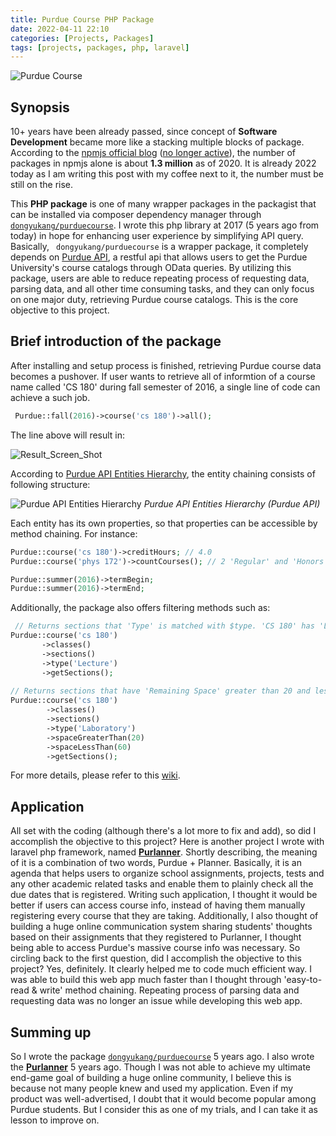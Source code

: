 ```yaml
---
title: Purdue Course PHP Package 
date: 2022-04-11 22:10
categories: [Projects, Packages]
tags: [projects, packages, php, laravel] 
---
```


![Purdue Course](https://camo.githubusercontent.com/d88def7104ee0b634843340685d766e6d7ce9e786cd383b01164b1c67b2685e7/687474703a2f2f692e696d6775722e636f6d2f513735597972722e706e67)

## Synopsis

10+ years have been already passed, since concept of **Software Development** became more like a stacking multiple blocks of package. According to the [npmjs official blog](https://blog.npmjs.org/post/615388323067854848/so-long-and-thanks-for-all-the-packages) (<u>no longer active</u>), the number of packages in npmjs alone is about **1.3 million** as of 2020. It is already 2022 today as I am writing this post with my coffee next to it, the number must be still on the rise.

This **PHP package** is one of many wrapper packages in the packagist that can be installed via composer dependency manager through [```dongyukang/purduecourse```](https://github.com/dongyukang/purduecourse).
I wrote this php library at 2017 (5 years ago from today) in hope for enhancing user experience by simplifying API query. Basically, ``` dongyukang/purduecourse``` is a wrapper package, it completely depends on [Purdue API](https://github.com/Purdue-io/PurdueApi), a restful api that allows users to get the Purdue University's course catalogs through OData queries. By utilizing this package, users are able to reduce repeating process of requesting data, parsing data, and all other time consuming tasks, and they can only focus on one major duty, retrieving Purdue course catalogs. This is the core objective to this project.  

## Brief introduction of the package

After installing and setup process is finished, retrieving Purdue course data becomes a pushover.
If user wants to retrieve all of informtion of a course name called 'CS 180' during fall semester of 2016, a single line of code can achieve a such job. 

```php
 Purdue::fall(2016)->course('cs 180')->all();
 ```

 The line above will result in:

 ![Result_Screen_Shot](https://camo.githubusercontent.com/184205886f373b8561c6e0bda1bbc7298cea5a9dfcec5bdd258577a5cabde1cb/687474703a2f2f692e696d6775722e636f6d2f624854493970332e706e67)

According to [Purdue API Entities Hierarchy](https://github.com/Purdue-io/PurdueApi/wiki/OData-Entities), 
the entity chaining consists of following structure:

![Purdue API Entities Hierarchy](https://camo.githubusercontent.com/cf0681aab8586f72f7dcdef36d4bd4fafe7769fd/687474703a2f2f692e696d6775722e636f6d2f4e7952654553432e706e67)
*Purdue API Entities Hierarchy (Purdue API)*

Each entity has its own properties, so that properties can be accessible by method chaining.
For instance:

```php
Purdue::course('cs 180')->creditHours; // 4.0
Purdue::course('phys 172')->countCourses(); // 2 'Regular' and 'Honors'

Purdue::summer(2016)->termBegin;
Purdue::summer(2016)->termEnd;
```

Additionally, the package also offers filtering methods such as:
```php
 // Returns sections that 'Type' is matched with $type. 'CS 180' has 'Lecture' and 'Laboratory'.
Purdue::course('cs 180')
       ->classes()
       ->sections()
       ->type('Lecture')
       ->getSections();
      
// Returns sections that have 'Remaining Space' greater than 20 and less then 60.
Purdue::course('cs 180')
        ->classes()
        ->sections()
        ->type('Laboratory')
        ->spaceGreaterThan(20)
        ->spaceLessThan(60)
        ->getSections();
```

For more details, please refer to this [wiki](https://github.com/dongyukang/purduecourse/wiki).

## Application

All set with the coding (although there's a lot more to fix and add), so did I accomplish the objective to this project? Here is another project I wrote with laravel php framework, named [**Purlanner**](https://github.com/dongyukang/purlanner). Shortly describing, the meaning of it is a combination of two words, Purdue + Planner. Basically, it is an agenda that helps users to organize school assignments, projects, tests and any other academic related tasks and enable them to plainly check all the due dates that is registered. 
Writing such application, I thought it would be better if users can access course info, instead of having them manually registering every course that they are taking. Additionally, I also thought of building a huge online communication system sharing students' thoughts based on their assignments that they registered to Purlanner, I thought being able to access Purdue's massive course info was necessary. So circling back to the first question, did I accomplish the objective to this project? Yes, definitely. It clearly helped me to code much efficient way. I was able to build this web app much faster than I thought through 'easy-to-read & write' method chaining. Repeating process of parsing data and requesting data was no longer an issue while developing this web app.         

## Summing up

So I wrote the package [```dongyukang/purduecourse```](https://github.com/dongyukang/purduecourse) 5 years ago. I also wrote the [**Purlanner**](https://github.com/dongyukang/purlanner) 5 years ago. Though I was not able to achieve my ultimate end-game goal of building a huge online community, I believe this is because not many people knew and used my application. Even if my product was well-advertised, I doubt that it would become popular among Purdue students. But I consider this as one of my trials, and I can take it as lesson to improve on. 




